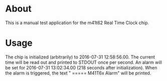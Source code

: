 # About

This is a manual test application for the m41t62 Real Time Clock chip.

# Usage

The chip is initialized (arbitrarily) to 2016-07-31 12:58:56.00.
The current time will be read out and printed to STDOUT once per second.
An alarm will be set for 2016-07-31 13:02:34.00 (218 seconds after initialization).
When the alarm is triggered, the text " ===== M41T6x Alarm" will be printed.
